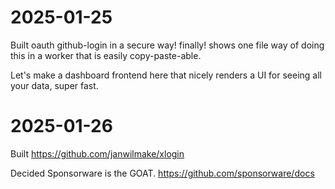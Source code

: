 # 2025-01-25

Built oauth github-login in a secure way! finally! shows one file way of doing this in a worker that is easily copy-paste-able.

Let's make a dashboard frontend here that nicely renders a UI for seeing all your data, super fast.

# 2025-01-26

Built https://github.com/janwilmake/xlogin

Decided Sponsorware is the GOAT. https://github.com/sponsorware/docs

